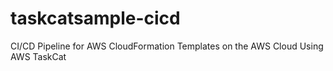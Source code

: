 # taskcatsample-cicd
CI/CD Pipeline for AWS CloudFormation Templates on the AWS Cloud Using AWS TaskCat
